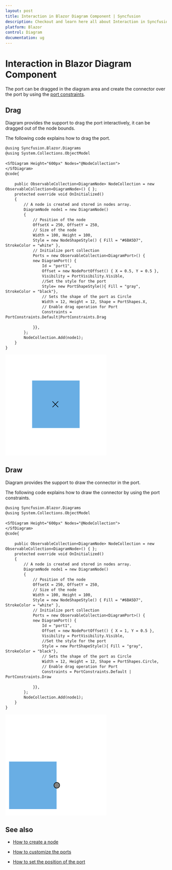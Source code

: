```yaml
---
layout: post
title: Interaction in Blazor Diagram Component | Syncfusion
description: Checkout and learn here all about Interaction in Syncfusion Blazor Diagram component and much more details.
platform: Blazor
control: Diagram
documentation: ug
---
```


# Interaction in Blazor Diagram Component

The port can be dragged in the diagram area and create the connector over the port by using the [port constraints](https://help.syncfusion.com/cr/blazor/Syncfusion.Blazor.Diagrams.PortConstraints.html).

## Drag

Diagram provides the support to drag the port interactively, it can be dragged out of the node bounds.

The following code explains how to drag the port.

```cshtml
@using Syncfusion.Blazor.Diagrams
@using System.Collections.ObjectModel

<SfDiagram Height="600px" Nodes="@NodeCollection">
</SfDiagram>
@code{

    public ObservableCollection<DiagramNode> NodeCollection = new ObservableCollection<DiagramNode>() { };
    protected override void OnInitialized()
    {
        // A node is created and stored in nodes array.
        DiagramNode node1 = new DiagramNode()
        {
            // Position of the node
            OffsetX = 250, OffsetY = 250,
            // Size of the node
            Width = 100, Height = 100,
            Style = new NodeShapeStyle() { Fill = "#6BA5D7", StrokeColor = "white" },
            // Initialize port collection
            Ports = new ObservableCollection<DiagramPort>() {
            new DiagramPort() {
                Id = "port1",
                Offset = new NodePortOffset() { X = 0.5, Y = 0.5 },
                Visibility = PortVisibility.Visible,
                //Set the style for the port
                Style= new PortShapeStyle(){ Fill = "gray", StrokeColor = "black"},
                // Sets the shape of the port as Circle
                Width = 12, Height = 12, Shape = PortShapes.X,
                // Enable drag operation for Port
                Constraints = PortConstraints.Default|PortConstraints.Drag

            }},
        };
        NodeCollection.Add(node1);
    }
}
```

![Port Drag](../images/port_drag.gif)

## Draw

Diagram provides the support to draw the connector in the port.

The following code explains how to draw the connector by using the port constraints.

```cshtml
@using Syncfusion.Blazor.Diagrams
@using System.Collections.ObjectModel

<SfDiagram Height="600px" Nodes="@NodeCollection">
</SfDiagram>
@code{

    public ObservableCollection<DiagramNode> NodeCollection = new ObservableCollection<DiagramNode>() { };
    protected override void OnInitialized()
    {
        // A node is created and stored in nodes array.
        DiagramNode node1 = new DiagramNode()
        {
            // Position of the node
            OffsetX = 250, OffsetY = 250,
            // Size of the node
            Width = 100, Height = 100,
            Style = new NodeShapeStyle() { Fill = "#6BA5D7", StrokeColor = "white" },
            // Initialize port collection
            Ports = new ObservableCollection<DiagramPort>() {
            new DiagramPort() {
                Id = "port1",
                Offset = new NodePortOffset() { X = 1, Y = 0.5 },
                Visibility = PortVisibility.Visible,
                //Set the style for the port
                Style = new PortShapeStyle(){ Fill = "gray", StrokeColor = "black"},
                // Sets the shape of the port as Circle
                Width = 12, Height = 12, Shape = PortShapes.Circle,
                // Enable drag operation for Port
                Constraints = PortConstraints.Default | PortConstraints.Draw

            }},
        };
        NodeCollection.Add(node1);
    }
}
```

![Port Draw](../images/port_draw.gif)

## See also

* [How to create a node](../nodes/nodes)

* [How to customize the ports](./appearance)

* [How to set the position of the port](./positioning)
